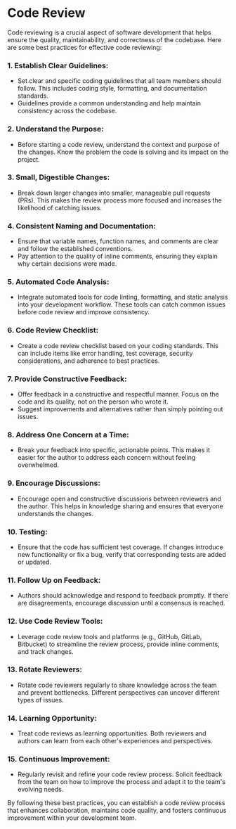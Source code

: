 # Code Review

Code reviewing is a crucial aspect of software development that helps ensure the quality, maintainability, and correctness of the codebase. Here are some best practices for effective code reviewing:

### 1. **Establish Clear Guidelines:**
   - Set clear and specific coding guidelines that all team members should follow. This includes coding style, formatting, and documentation standards.
   - Guidelines provide a common understanding and help maintain consistency across the codebase.

### 2. **Understand the Purpose:**
   - Before starting a code review, understand the context and purpose of the changes. Know the problem the code is solving and its impact on the project.

### 3. **Small, Digestible Changes:**
   - Break down larger changes into smaller, manageable pull requests (PRs). This makes the review process more focused and increases the likelihood of catching issues.

### 4. **Consistent Naming and Documentation:**
   - Ensure that variable names, function names, and comments are clear and follow the established conventions.
   - Pay attention to the quality of inline comments, ensuring they explain why certain decisions were made.

### 5. **Automated Code Analysis:**
   - Integrate automated tools for code linting, formatting, and static analysis into your development workflow. These tools can catch common issues before code review and improve consistency.

### 6. **Code Review Checklist:**
   - Create a code review checklist based on your coding standards. This can include items like error handling, test coverage, security considerations, and adherence to best practices.

### 7. **Provide Constructive Feedback:**
   - Offer feedback in a constructive and respectful manner. Focus on the code and its quality, not on the person who wrote it.
   - Suggest improvements and alternatives rather than simply pointing out issues.

### 8. **Address One Concern at a Time:**
   - Break your feedback into specific, actionable points. This makes it easier for the author to address each concern without feeling overwhelmed.

### 9. **Encourage Discussions:**
   - Encourage open and constructive discussions between reviewers and the author. This helps in knowledge sharing and ensures that everyone understands the changes.

### 10. **Testing:**
   - Ensure that the code has sufficient test coverage. If changes introduce new functionality or fix a bug, verify that corresponding tests are added or updated.

### 11. **Follow Up on Feedback:**
   - Authors should acknowledge and respond to feedback promptly. If there are disagreements, encourage discussion until a consensus is reached.

### 12. **Use Code Review Tools:**
   - Leverage code review tools and platforms (e.g., GitHub, GitLab, Bitbucket) to streamline the review process, provide inline comments, and track changes.

### 13. **Rotate Reviewers:**
   - Rotate code reviewers regularly to share knowledge across the team and prevent bottlenecks. Different perspectives can uncover different types of issues.

### 14. **Learning Opportunity:**
   - Treat code reviews as learning opportunities. Both reviewers and authors can learn from each other's experiences and perspectives.

### 15. **Continuous Improvement:**
   - Regularly revisit and refine your code review process. Solicit feedback from the team on how to improve the process and adapt it to the team's evolving needs.

By following these best practices, you can establish a code review process that enhances collaboration, maintains code quality, and fosters continuous improvement within your development team.